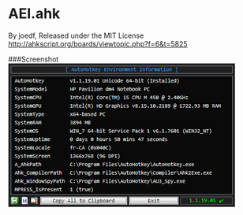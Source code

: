 AEI.ahk
==============================

By joedf, Released under the MIT License  
http://ahkscript.org/boards/viewtopic.php?f=6&t=5825

###Screenshot
![screenshot](screenshot.png "screenshot")
